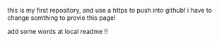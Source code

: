 this is my first repository, and use a https to push into github!
i have to change somthing to provie this page!

add some words at local readme !!
